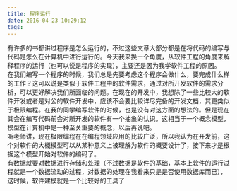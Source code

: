 ```yaml
---
title: 程序运行
date: 2016-04-23 10:29:12
tags:
---
```

有许多的书都讲过程序是怎么运行的，不过这些文章大部分都是在将代码的编写与代码是怎么在计算机中进行运行的。今天我来换一个角度，从软件工程的角度来解释程序的运行（也可以说是程序的实现），主要还是因为我学软件工程的原因。  
在我们编写一个程序的时候，我们总是先要考虑这个程序会做什么，要完成什么样的工作？这可以说是类似于软件工程中的软件需求，通过对所开发软件的需求分析，可以更好解决我们所面临的问题。在现在的开发中，我想除了一些比较大的软件开发或者是对公的软件开发中，应该不会要比较详尽完备的开发文档，其更类似于极限编程。在我的同学编写软件的时候，也是没有对这方面的想法的。但是现在其会在编写代码前会对所开发的软件有一个抽象的认识。这相当于一个概念模型，模型在计算机中是一种至关重要的概念，以后再说吧。  
听老师讲，现在极限编程在在编程领域应用的比较广泛，所以我认为在开发前，这个对软件的大概模型可以从某种意义上被理解为软件的概要设计了，接下来才是根据这个模型开始对软件的编码了。  
有数据就要对数据进行存储和处理（不过数据是软件的基础，基本上软件的运行过程就是一个数据流动的过程，对数据的处理在我看来只是是否使用数据库而已），这时候，软件建模就是一个比较好的工具了